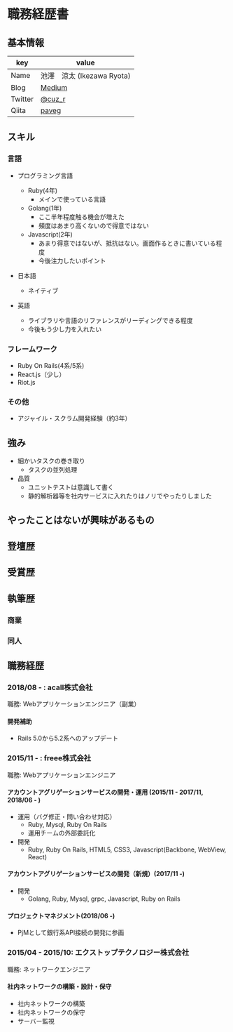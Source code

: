 # 職務経歴書

## 基本情報

|key|value|
|---|-----|
|Name|池澤　涼太 (Ikezawa Ryota)|
|Blog|[Medium](https://www.pavlog.tokyo)|
|Twitter|[@cuz_r](https://twitter.com/_pavlog)|
|Qiita|[paveg](https://qiita.com/paveg)|

## スキル

### 言語

- プログラミング言語
  - Ruby(4年)
    - メインで使っている言語
  - Golang(1年)
    - ここ半年程度触る機会が増えた
    - 頻度はあまり高くないので得意ではない
  - Javascript(2年)
    - あまり得意ではないが、抵抗はない。画面作るときに書いている程度
    - 今後注力したいポイント

- 日本語
  - ネイティブ
- 英語
  - ライブラリや言語のリファレンスがリーディングできる程度
  - 今後もう少し力を入れたい

### フレームワーク

- Ruby On Rails(4系/5系)
- React.js（少し）
- Riot.js

### その他

- アジャイル・スクラム開発経験（約3年）

## 強み

- 細かいタスクの巻き取り
  - タスクの並列処理
- 品質
  - ユニットテストは意識して書く
  - 静的解析器等を社内サービスに入れたりはノリでやったりしました

## やったことはないが興味があるもの

## 登壇歴

## 受賞歴

## 執筆歴

### 商業

### 同人

## 職務経歴

### 2018/08 - : acall株式会社

職務: Webアプリケーションエンジニア（副業）

#### 開発補助

- Rails 5.0から5.2系へのアップデート

### 2015/11 - : freee株式会社

職務: Webアプリケーションエンジニア

#### アカウントアグリゲーションサービスの開発・運用 (2015/11 - 2017/11, 2018/06 - )

- 運用（バグ修正・問い合わせ対応）
  - Ruby, Mysql, Ruby On Rails
  - 運用チームの外部委託化
- 開発
  - Ruby, Ruby On Rails, HTML5, CSS3, Javascript(Backbone, WebView, React)

#### アカウントアグリゲーションサービスの開発（新規）(2017/11 -)

- 開発
  - Golang, Ruby, Mysql, grpc, Javascript, Ruby on Rails

#### プロジェクトマネジメント(2018/06 -)

- PjMとして銀行系API接続の開発に参画

### 2015/04 - 2015/10: エクストップテクノロジー株式会社

職務: ネットワークエンジニア

#### 社内ネットワークの構築・設計・保守

- 社内ネットワークの構築
- 社内ネットワークの保守
- サーバー監視

